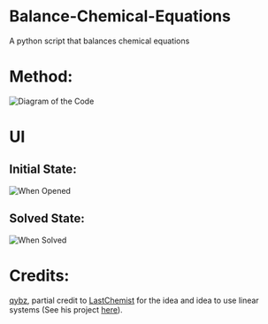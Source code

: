 # Balance-Chemical-Equations
A python script that balances chemical equations

# Method:
![Diagram of the Code](https://github.com/user-attachments/assets/9e17f190-8c17-413e-bfcc-4ae22f81473e)

# UI
## Initial State:
![When Opened](https://github.com/user-attachments/assets/6f0745a1-5fcc-445c-b4c8-4f49f9fe4bda)

## Solved State:
![When Solved](https://github.com/user-attachments/assets/ae10eb77-8430-4ca4-8fcb-db077eba4bdb)


# Credits:
[qybz](https://github.com/qbyz), partial credit to [LastChemist](https://github.com/LastChemist) for the idea and idea to use linear systems (See his project [here](https://github.com/LastChemist/CREB-Chemical_Reaction_Equation_Balancer/)).
